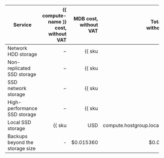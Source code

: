 | Service | {{ compute-name }} cost,<br>without VAT | MDB cost,<br>without VAT | Total cost,<br>without VAT |
|-----------------------------------------|---------------------------------------------------------:|-----------------------------------------------------------------------:|-----------------------------------------------------------------------:|
| Network HDD storage | − | {{ sku|USD|mdb.cluster.network-hdd.mysql|month|string }} | {{ sku|USD|mdb.cluster.network-hdd.mysql|month|string }} |
| Non-replicated SSD storage | − | {{ sku|USD|mdb.cluster.network-ssd-nonreplicated.mysql|month|string }} | {{ sku|USD|mdb.cluster.network-ssd-nonreplicated.mysql|month|string }} |
| SSD network storage | − | {{ sku|USD|mdb.cluster.network-nvme.mysql|month|string }} | {{ sku|USD|mdb.cluster.network-nvme.mysql|month|string }} |
| High-performance SSD storage | − | {{ sku|USD|mdb.cluster.network-ssd-io-m3.mysql|month|string }} | {{ sku|USD|mdb.cluster.network-ssd-io-m3.mysql|month|string }} |
| Local SSD storage | {{ sku|USD|compute.hostgroup.localssd.v1|month|string }} | {{ sku|USD|mdb.cluster.local-nvme.mysql.dedicated|month|string }} | {{ sku|USD|mdb.cluster.local-nvme.mysql|month|string }} |
| Backups beyond the storage size | - | $0.015360 | $0.015360 |
